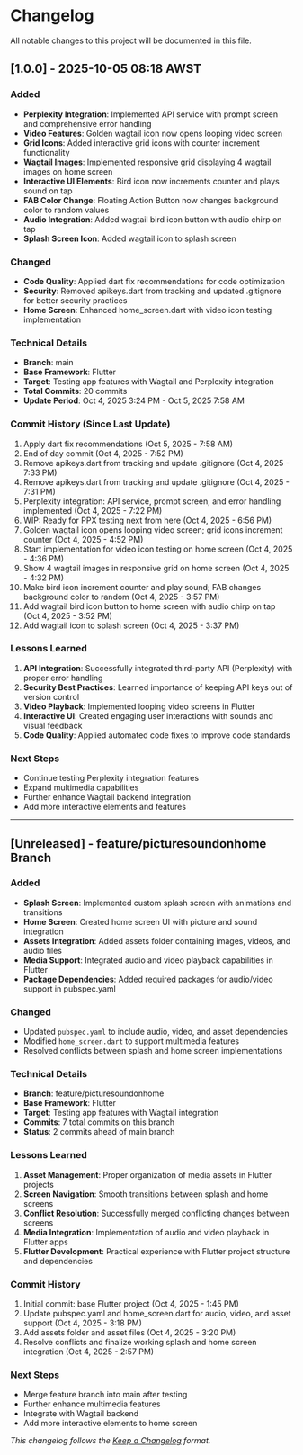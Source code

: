 # Changelog
All notable changes to this project will be documented in this file.

## [1.0.0] - 2025-10-05 08:18 AWST

### Added
- **Perplexity Integration**: Implemented API service with prompt screen and comprehensive error handling
- **Video Features**: Golden wagtail icon now opens looping video screen
- **Grid Icons**: Added interactive grid icons with counter increment functionality
- **Wagtail Images**: Implemented responsive grid displaying 4 wagtail images on home screen
- **Interactive UI Elements**: Bird icon now increments counter and plays sound on tap
- **FAB Color Change**: Floating Action Button now changes background color to random values
- **Audio Integration**: Added wagtail bird icon button with audio chirp on tap
- **Splash Screen Icon**: Added wagtail icon to splash screen

### Changed
- **Code Quality**: Applied dart fix recommendations for code optimization
- **Security**: Removed apikeys.dart from tracking and updated .gitignore for better security practices
- **Home Screen**: Enhanced home_screen.dart with video icon testing implementation

### Technical Details
- **Branch**: main
- **Base Framework**: Flutter
- **Target**: Testing app features with Wagtail and Perplexity integration
- **Total Commits**: 20 commits
- **Update Period**: Oct 4, 2025 3:24 PM - Oct 5, 2025 7:58 AM

### Commit History (Since Last Update)
1. Apply dart fix recommendations (Oct 5, 2025 - 7:58 AM)
2. End of day commit (Oct 4, 2025 - 7:52 PM)
3. Remove apikeys.dart from tracking and update .gitignore (Oct 4, 2025 - 7:33 PM)
4. Remove apikeys.dart from tracking and update .gitignore (Oct 4, 2025 - 7:31 PM)
5. Perplexity integration: API service, prompt screen, and error handling implemented (Oct 4, 2025 - 7:22 PM)
6. WIP: Ready for PPX testing next from here (Oct 4, 2025 - 6:56 PM)
7. Golden wagtail icon opens looping video screen; grid icons increment counter (Oct 4, 2025 - 4:52 PM)
8. Start implementation for video icon testing on home screen (Oct 4, 2025 - 4:36 PM)
9. Show 4 wagtail images in responsive grid on home screen (Oct 4, 2025 - 4:32 PM)
10. Make bird icon increment counter and play sound; FAB changes background color to random (Oct 4, 2025 - 3:57 PM)
11. Add wagtail bird icon button to home screen with audio chirp on tap (Oct 4, 2025 - 3:52 PM)
12. Add wagtail icon to splash screen (Oct 4, 2025 - 3:37 PM)

### Lessons Learned
1. **API Integration**: Successfully integrated third-party API (Perplexity) with proper error handling
2. **Security Best Practices**: Learned importance of keeping API keys out of version control
3. **Video Playback**: Implemented looping video screens in Flutter
4. **Interactive UI**: Created engaging user interactions with sounds and visual feedback
5. **Code Quality**: Applied automated code fixes to improve code standards

### Next Steps
- Continue testing Perplexity integration features
- Expand multimedia capabilities
- Further enhance Wagtail backend integration
- Add more interactive elements and features

---

## [Unreleased] - feature/picturesoundonhome Branch

### Added
- **Splash Screen**: Implemented custom splash screen with animations and transitions
- **Home Screen**: Created home screen UI with picture and sound integration
- **Assets Integration**: Added assets folder containing images, videos, and audio files
- **Media Support**: Integrated audio and video playback capabilities in Flutter
- **Package Dependencies**: Added required packages for audio/video support in pubspec.yaml

### Changed
- Updated `pubspec.yaml` to include audio, video, and asset dependencies
- Modified `home_screen.dart` to support multimedia features
- Resolved conflicts between splash and home screen implementations

### Technical Details
- **Branch**: feature/picturesoundonhome
- **Base Framework**: Flutter
- **Target**: Testing app features with Wagtail integration
- **Commits**: 7 total commits on this branch
- **Status**: 2 commits ahead of main branch

### Lessons Learned
1. **Asset Management**: Proper organization of media assets in Flutter projects
2. **Screen Navigation**: Smooth transitions between splash and home screens
3. **Conflict Resolution**: Successfully merged conflicting changes between screens
4. **Media Integration**: Implementation of audio and video playback in Flutter apps
5. **Flutter Development**: Practical experience with Flutter project structure and dependencies

### Commit History
1. Initial commit: base Flutter project (Oct 4, 2025 - 1:45 PM)
2. Update pubspec.yaml and home_screen.dart for audio, video, and asset support (Oct 4, 2025 - 3:18 PM)
3. Add assets folder and asset files (Oct 4, 2025 - 3:20 PM)
4. Resolve conflicts and finalize working splash and home screen integration (Oct 4, 2025 - 2:57 PM)

### Next Steps
- Merge feature branch into main after testing
- Further enhance multimedia features
- Integrate with Wagtail backend
- Add more interactive elements to home screen

*This changelog follows the [Keep a Changelog](https://keepachangelog.com/en/1.0.0/) format.*
